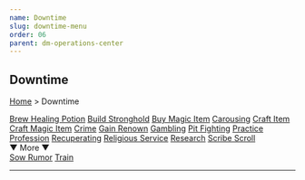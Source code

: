 ```yaml
---
name: Downtime
slug: downtime-menu
order: 06
parent: dm-operations-center
---
```

## Downtime
[Home](dm-operations-center) > Downtime

<div class="menu-container">
    <a href="brew-healing-potion">Brew Healing Potion</a>
    <a href="build-stronghold">Build Stronghold</a>
    <a href="buy-magic-item">Buy Magic Item</a>
    <a href="carousing">Carousing</a>
    <a href="craft-item">Craft Item</a>
    <a href="craft-magic-item">Craft Magic Item</a>
    <a href="crime">Crime</a>
    <a href="gain-renown">Gain Renown</a>
    <a href="gambling">Gambling</a>
    <a href="pit-fighting">Pit Fighting</a>
    <a href="practice-profession">Practice Profession</a>
    <a href="recuperating">Recuperating</a>
    <a href="religious-service">Religious Service</a>
    <a href="research">Research</a>
    <a href="scribe-scroll">Scribe Scroll</a>
</div>
<div class="more">▼ More ▼</div>
<div class="menu-container">
    <a href="sow-rumor">Sow Rumor</a>
    <a href="train">Train</a>
    <a href="."></a>
</div>
<hr/>